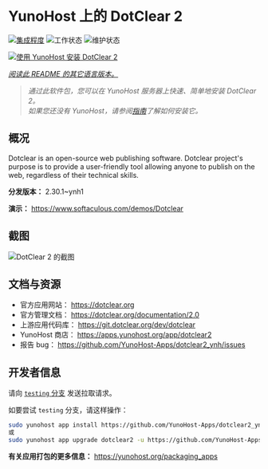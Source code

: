 <!--
注意：此 README 由 <https://github.com/YunoHost/apps/tree/master/tools/readme_generator> 自动生成
请勿手动编辑。
-->

# YunoHost 上的 DotClear 2

[![集成程度](https://dash.yunohost.org/integration/dotclear2.svg)](https://dash.yunohost.org/appci/app/dotclear2) ![工作状态](https://ci-apps.yunohost.org/ci/badges/dotclear2.status.svg) ![维护状态](https://ci-apps.yunohost.org/ci/badges/dotclear2.maintain.svg)

[![使用 YunoHost 安装 DotClear 2](https://install-app.yunohost.org/install-with-yunohost.svg)](https://install-app.yunohost.org/?app=dotclear2)

*[阅读此 README 的其它语言版本。](./ALL_README.md)*

> *通过此软件包，您可以在 YunoHost 服务器上快速、简单地安装 DotClear 2。*  
> *如果您还没有 YunoHost，请参阅[指南](https://yunohost.org/install)了解如何安装它。*

## 概况

Dotclear is an open-source web publishing software. Dotclear project's purpose is to provide a user-friendly tool allowing anyone to publish on the web, regardless of their technical skills.


**分发版本：** 2.30.1~ynh1

**演示：** <https://www.softaculous.com/demos/Dotclear>

## 截图

![DotClear 2 的截图](./doc/screenshots/ss2_dotclear.png)

## 文档与资源

- 官方应用网站： <https://dotclear.org>
- 官方管理文档： <https://dotclear.org/documentation/2.0>
- 上游应用代码库： <https://git.dotclear.org/dev/dotclear>
- YunoHost 商店： <https://apps.yunohost.org/app/dotclear2>
- 报告 bug： <https://github.com/YunoHost-Apps/dotclear2_ynh/issues>

## 开发者信息

请向 [`testing` 分支](https://github.com/YunoHost-Apps/dotclear2_ynh/tree/testing) 发送拉取请求。

如要尝试 `testing` 分支，请这样操作：

```bash
sudo yunohost app install https://github.com/YunoHost-Apps/dotclear2_ynh/tree/testing --debug
或
sudo yunohost app upgrade dotclear2 -u https://github.com/YunoHost-Apps/dotclear2_ynh/tree/testing --debug
```

**有关应用打包的更多信息：** <https://yunohost.org/packaging_apps>
